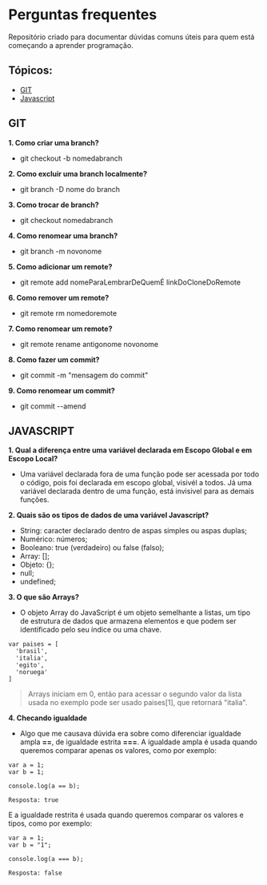# Perguntas frequentes

Repositório criado para documentar dúvidas comuns úteis para quem está começando a aprender programação.

## Tópicos:

* [GIT](#git)
* [Javascript](#js)

## GIT
**1. Como criar uma branch?**
- git checkout -b nomedabranch

**2. Como excluir uma branch localmente?**
- git branch -D nome do branch

**3. Como trocar de branch?**
- git checkout nomedabranch

**4. Como renomear uma branch?**
- git branch -m novonome

**5. Como adicionar um remote?**
- git remote add nomeParaLembrarDeQuemÉ linkDoCloneDoRemote

**6. Como remover um remote?**
- git remote rm nomedoremote

**7. Como renomear um remote?**
- git remote rename antigonome novonome

**8. Como fazer um commit?**
- git commit -m "mensagem do commit"

**9. Como renomear um commit?**
- git commit --amend

## JAVASCRIPT
**1. Qual a diferença entre uma variável declarada em Escopo Global e em Escopo Local?**
- Uma variável declarada fora de uma função pode ser acessada por todo o código, pois foi declarada em escopo global, visivél a todos. Já uma variável declarada dentro de uma função, está invisivel para as demais funções.

**2. Quais são os tipos de dados de uma variável Javascript?**
- String: caracter declarado dentro de aspas simples ou aspas duplas;
- Numérico: números;
- Booleano: true (verdadeiro) ou false (falso);
- Array: [];
- Objeto: {};
- null;
- undefined;

**3. O que são Arrays?**
- O objeto Array do JavaScript é um objeto semelhante a listas, um tipo de estrutura de dados que armazena elementos e que podem ser identificado pelo seu índice ou uma chave.

```
var paises = [
  'brasil',
  'italia',
  'egito',
  'noruega'
]
```
> Arrays iniciam em 0, então para acessar o segundo valor da lista usada no exemplo pode ser usado paises[1], que retornará "italia".

**4. Checando igualdade**
- Algo que me causava dúvida era sobre como diferenciar igualdade ampla **==**, de igualdade estrita **===**.
A igualdade ampla é usada quando queremos comparar apenas os valores, como por exemplo:

```
var a = 1;
var b = 1;

console.log(a == b);

Resposta: true
```
E a igualdade restrita é usada quando queremos comparar os valores e tipos, como por exemplo:

```
var a = 1;
var b = "1";

console.log(a === b);

Resposta: false
```
